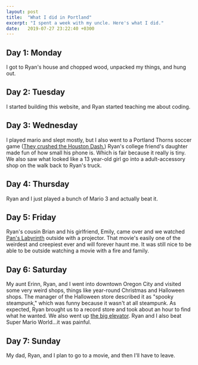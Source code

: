 ```yaml
---
layout: post
title:  "What I did in Portland"
excerpt: "I spent a week with my uncle. Here's what I did."
date:   2019-07-27 23:22:40 +0300
---
```


## Day 1: Monday
I got to Ryan's house and chopped wood, unpacked my things, and hung out.

## Day 2: Tuesday
I started building this website, and Ryan started teaching me about coding.

## Day 3: Wednesday
I played mario and slept mostly, but I also went to a Portland Thorns soccer game ([They crushed the Houston Dash.](https://www.oregonlive.com/portland-thorns/2019/07/portland-thorns-rout-houston-dash-5-0-as-us-womens-national-team-players-make-return-to-providence-park.html)) Ryan's college friend's daughter made fun of how small his phone is. Which is fair because it really is tiny. We also saw what looked like a 13 year-old girl go into a adult-accessory shop on the walk back to Ryan's truck.

## Day 4: Thursday 
Ryan and I just played a bunch of Mario 3 and actually beat it.

## Day 5: Friday
 Ryan's cousin Brian and his girlfriend, Emily, came over and we watched [Pan's Labyrinth](https://en.m.wikipedia.org/wiki/Pan%27s_Labyrinth) outside with a projector. That movie's easily one of the weirdest and creepiest ever and will forever haunt me. It was still nice to be able to be outside watching a movie with a fire and family.

## Day 6: Saturday 
My aunt Erinn, Ryan, and I went into downtown Oregon City and visited some very weird shops, things like year-round Christmas and Halloween shops. The manager of the Halloween store described it as "spooky steampunk," which was funny because it wasn't at all steampunk. As expected, Ryan brought us to a record store and took about an hour to find what he wanted. We also went up [the big elevator](https://www.orcity.org/publicworks/municipal-elevator). Ryan and I also beat Super Mario World...it was painful. 

## Day 7: Sunday
My dad, Ryan, and I plan to go to a movie, and then I'll have to leave.